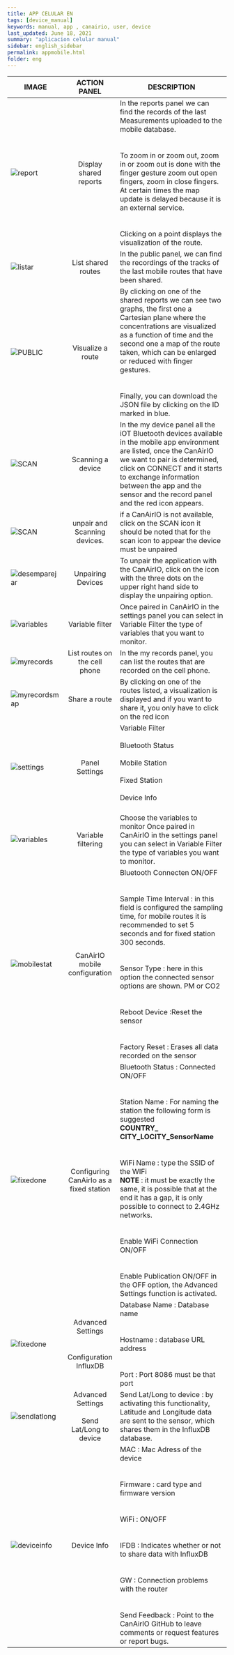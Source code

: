 ```yaml
---
title: APP CELULAR EN
tags: [device_manual]
keywords: manual, app , canairio, user, device
last_updated: June 18, 2021
summary: "aplicacion celular manual"
sidebar: english_sidebar
permalink: appmobile.html
folder: eng
---
```


| IMAGE           | ACTION PANEL         | DESCRIPTION     |
| ---------------- |:----------------:| -----------|
| ![report](https://github.com/kike-canaries/docs/blob/canaircore/images/app_canairio_reports.jpg?raw=true)         | Display shared reports |      In the reports panel we can find the records of the last Measurements uploaded to the mobile database. <br><br><br>To zoom in or zoom out, zoom in or zoom out is done with the finger gesture zoom out open fingers, zoom in close fingers. At certain times the map update is delayed because it is an external service.<br><br><br>Clicking on a point displays the visualization of the route. |
| ![listar](https://github.com/kike-canaries/docs/blob/canaircore/images/app_canairio_public.jpg?raw=true)         | List shared routes      |          In the public panel, we can find the recordings of the tracks of the last mobile routes that have been shared.|
| ![PUBLIC](https://github.com/kike-canaries/docs/blob/main/images/app_canairio_public_map.jpg?raw=true)    | Visualize a route     | By clicking on one of the shared reports we can see two graphs, the first one a Cartesian plane where the concentrations are visualized as a function of time and the second one a map of the route taken, which can be enlarged or reduced with finger gestures.<br><br><br> Finally, you can download the JSON file by clicking on the ID marked in blue.  |
| ![SCAN](https://github.com/kike-canaries/docs/blob/canaircore/images/app_canairio_mydevice_scan.jpg?raw=true)    | Scanning a device     | In the my device panel all the iOT Bluetooth devices available in the mobile app environment are listed, once the CanAirIO we want to pair is determined, click on CONNECT and it starts to exchange information between the app and the sensor and the record panel and the red icon appears.         |
|![SCAN](https://github.com/kike-canaries/docs/blob/main/images/app_canairio_mydevice_scan.jpg?raw=true)|unpair and Scanning devices.|if a CanAirIO is not available, click on the SCAN icon it should be noted that for the scan icon to appear the device must be unpaired|
|![desemparejar](https://github.com/kike-canaries/docs/blob/main/images/app_canairio_mydevice_unpair.jpg?raw=true)|Unpairing Devices|To unpair the application with the CanAirIO, click on the icon with the three dots on the upper right hand side to display the unpairing option. |
|![variables](https://github.com/kike-canaries/docs/blob/main/images/app_canairio_mydevice_variables.jpg?raw=true)|Variable filter |Once paired in CanAirIO in the settings panel you can select in Variable Filter the type of variables that you want to monitor.|
|![myrecords](https://github.com/kike-canaries/docs/blob/main/images/app_canairio_myrecords.jpg?raw=true)|List routes on the cell phone|In the my records panel, you can list the routes that are recorded on the cell phone.|
|![myrecordsmap](https://github.com/kike-canaries/docs/blob/main/images/app_canairio_myrecords_map.jpg?raw=true)|Share a route|By clicking on one of the routes listed, a visualization is displayed and if you want to share it, you only have to click on the red icon|
|![settings](https://github.com/kike-canaries/docs/blob/main/images/app_canairio_settings.jpg?raw=true)|Panel Settings |Variable Filter<br><br>  Bluetooth Status<br><br> Mobile Station<br><br> Fixed Station<br><br>Device Info<br><br>|
|![variables](https://github.com/kike-canaries/docs/blob/main/images/app_canairio_mydevice_variables.jpg?raw=true)|Variable filtering |Choose the variables to monitor Once paired in CanAirIO in the settings panel you can select in Variable Filter the type of variables you want to monitor.|
|![mobilestat](https://github.com/kike-canaries/docs/blob/main/images/app_canairio_mobile_station.jpg?raw=true)|CanAirIO mobile configuration|Bluetooth Connecten ON/OFF<br><br><br>Sample Time Interval : in this field is configured the sampling time, for mobile routes it is recommended to set 5 seconds and for fixed station 300 seconds.<br><br><br>Sensor Type : here in this option the connected sensor options are shown. PM or CO2<br><br><br>Reboot Device :Reset the sensor <br><br><br>Factory Reset : Erases all data recorded on the sensor|
|![fixedone](https://github.com/kike-canaries/docs/blob/main/images/app_canairio_fixed_station_one.jpg?raw=true)|Configuring CanAirIo as a fixed station|Bluetooth Status : Connected ON/OFF<br><br><br>Station Name : For naming the station the following form is suggested<br>**COUNTRY_ CITY_LOCITY_SensorName** <br><br><br>WiFi Name : type the SSID of the WIFi <br>**NOTE** : it must be exactly the same, it is possible that at the end it has a gap, it is only possible to connect to 2.4GHz networks.<br><br><br> Enable WiFi Connection ON/OFF<br><br><br>Enable Publication ON/OFF in the OFF option, the Advanced Settings function is activated.|
|![fixedone](https://github.com/kike-canaries/docs/blob/main/images/app_canairio_fixed_station_influx.jpg?raw=true)|Advanced Settings<br><br><br>Configuration InfluxDB|Database Name : Database name<br><br><br>Hostname : database URL address<br><br><br>Port : Port 8086 must be that port|
|![sendlatlong](https://raw.githubusercontent.com/kike-canaries/docs/49f614b6082d61554334ed3c97f831e0e1c0224f/images/app_canairio_set_lat_long.jpg)|Advanced Settings<br><br>Send Lat/Long to device|Send Lat/Long to device : by activating this functionality, Latitude and Longitude data are sent to the sensor, which shares them in the InfluxDB database.|
|![deviceinfo](https://github.com/kike-canaries/docs/blob/main/images/app_canairio_deviceinfo.jpg?raw=true)|Device Info|MAC : Mac Adress of the device<br><br><br>Firmware : card type and firmware version<br><br><br> WiFi : ON/OFF<br><br><br>IFDB : Indicates whether or not to share data with InfluxDB<br><br><br>GW : Connection problems with the router<br><br><br>Send Feedback : Point to the CanAirIO GitHub to leave comments or request features or report bugs.  |
